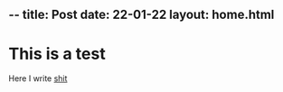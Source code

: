 --
title: Post
date: 22-01-22
layout: home.html
--
# This is a test

Here I write [shit](https://google.com)
